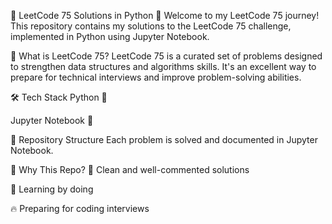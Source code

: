 🚀 LeetCode 75 Solutions in Python 🐍
Welcome to my LeetCode 75 journey! This repository contains my solutions to the LeetCode 75 challenge, implemented in Python using Jupyter Notebook.

📌 What is LeetCode 75?
LeetCode 75 is a curated set of problems designed to strengthen data structures and algorithms skills. It's an excellent way to prepare for technical interviews and improve problem-solving abilities.

🛠️ Tech Stack
Python 🐍

Jupyter Notebook 📓

📂 Repository Structure
Each problem is solved and documented in Jupyter Notebook.

🌟 Why This Repo?
📖 Clean and well-commented solutions

🚀 Learning by doing

🔥 Preparing for coding interviews
